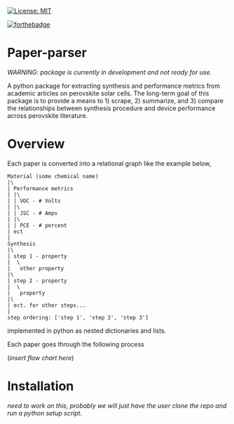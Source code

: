 <!-- .. image:: https://img.shields.io/badge/license-MIT-green.svg
   :target: https://github.com/paper-parser/paper-parser/blob/master/LICENSE
   :alt: MIT License badge
 -->
[![License: MIT](https://img.shields.io/badge/license-MIT-green.svg)](https://opensource.org/licenses/MIT)

[![forthebadge](https://forthebadge.com/images/badges/fuck-it-ship-it.svg)](https://forthebadge.com)



# Paper-parser

_WARNING: package is currently in development and not ready for use._

A python package for extracting synthesis and performance metrics from academic articles on perovskite solar cells. The long-term goal of this package is to provide a means to 1) scrape, 2) summarize, and 3) compare the relationships between synthesis procedure and device performance across perovskite literature.

# Overview

Each paper is converted into a relational graph like the example below,

    Material (some chemical name)
    |\
    | Performance metrics
    | |\
    | | VOC - # Volts
    | |\
    | | JSC - # Amps
    | |\
    | | PCE - # percent
    | ect
    |
    Synthesis
    |\
    | step 1 - property
    |  \
    |   other property
    |\
    | step 2 - property
    |  \
    |   property
    |\
    | ect. for other steps...
    |
    step ordering: ['step 1', 'step 2', 'step 3']

implemented in python as nested dictionaries and lists. 

Each paper goes through the following process 

(_insert flow chart here_)

# Installation

_need to work on this, probably we will just have the user clone the repo and run a python setup script._